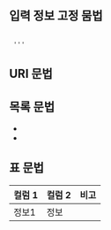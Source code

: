 ## 입력 정보 고정 뭄법
```

 '''
```

## URI 문법
[]()

## 목록 문법
- 
- 

## 표 문법
| 컬럼 1 | 컬럼 2 |비고|
|--|--|--|
|정보1|정보||